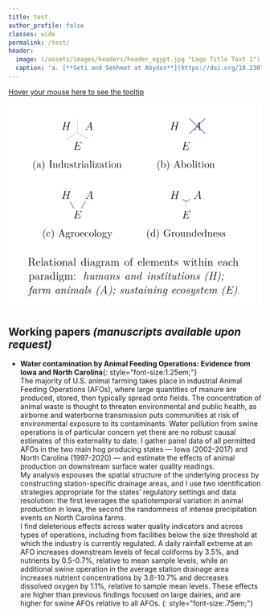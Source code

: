 ```yaml
---
title: test
author_profile: false
classes: wide
permalink: /test/
header:
  image: (/assets/images/headers/header_egypt.jpg "Logo Title Text 1")
  caption: 'a. [**Seti and Sekhmet at Abydos**](https://doi.org/10.2307/3269982 "Test 1"){:target="_blank"}, b. [**Apis**](https://art.thewalters.org/detail/22249){:target="_blank"}'
---
```



[Hover your mouse here to see the tooltip](https://stackoverflow.com/a/71729464/11465149 "This is a tooltip :)")

![alt text](/assets/images/fig_papers/fig_groundingAF.png "Logo Title Text 1")

## Working papers *(manuscripts available upon request)*

  - **Water contamination by Animal Feeding Operations: Evidence from Iowa
and North Carolina**{: style="font-size:1.25em;"}     
The majority of U.S. animal farming takes place in industrial Animal Feeding Operations (AFOs), where large quantities of manure are produced, stored, then typically spread onto fields. The concentration of animal waste is thought to threaten environmental and public health, as airborne and waterborne transmission puts communities at risk of environmental exposure to its contaminants. Water pollution from swine operations is of particular concern yet there are no robust causal estimates of this externality to date. I gather panel data of all permitted AFOs in the two main hog producing states — Iowa (2002-2017) and North Carolina (1997-2020) — and estimate the effects of animal production on downstream surface water quality readings.  
My analysis espouses the spatial structure of the underlying process by constructing station-specific drainage areas, and I use two identification strategies appropriate for the states’ regulatory settings and data resolution: the first leverages the spatiotemporal variation in animal production in Iowa, the second the randomness of intense precipitation events on North Carolina farms.  
I find deleterious effects across water quality indicators and across types of operations, including from facilities below the size threshold at which the industry is currently regulated. A daily rainfall extreme at an AFO increases downstream levels of fecal coliforms by 3.5%, and nutrients by 0.5-0.7%, relative to mean sample levels, while an additional swine operation in the average station drainage area increases nutrient concentrations by 3.8-10.7% and decreases dissolved oxygen by 1.1%, relative to sample mean levels. These effects are higher than previous findings focused on large dairies, and are higher for swine AFOs relative to all AFOs.
{: style="font-size:.75em;"}





